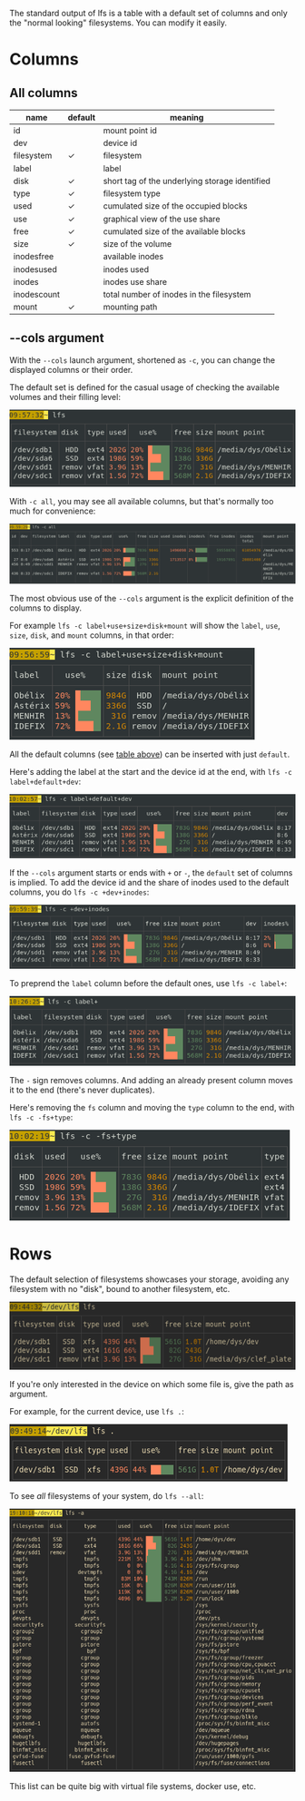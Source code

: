 
The standard output of lfs is a table with a default set of columns and only the "normal looking" filesystems.
You can modify it easily.

# Columns

## All columns

name | default | meaning
-|-|-
id | | mount point id
dev | | device id
filesystem | ✓ | filesystem
label |  | label
disk | ✓ | short tag of the underlying storage identified
type | ✓ | filesystem type
used | ✓ | cumulated size of the occupied blocks
use | ✓ | graphical view of the use share
free | ✓ | cumulated size of the available blocks
size | ✓ | size of the volume
inodesfree |  | available inodes
inodesused |  | inodes used
inodes |  | inodes use share
inodescount |  | total number of inodes in the filesystem
mount | ✓ | mounting path

## --cols argument

With the `--cols` launch argument, shortened as `-c`, you can change the displayed columns or their order.

The default set is defined for the casual usage of checking the available volumes and their filling level:

![screen](img/c=default.png)

With `-c all`, you may see all available columns, but that's normally too much for convenience:

![screen](img/c=all.png)

The most obvious use of the `--cols` argument is the explicit definition of the columns to display.

For example `lfs -c label+use+size+disk+mount` will show the `label`, `use`, `size`, `disk`, and `mount` columns, in that order:

![screen](img/c=label+use+size+disk+mount.png)

All the default columns (see [table above](#columns)) can be inserted with just `default`.

Here's adding the label at the start and the device id at the end, with `lfs -c label+default+dev`:

![screen](img/c=label+default+dev.png)


If the `--cols` argument starts or ends with `+` or `-`, the `default` set of columns is implied.
To add the device id and the share of inodes used to the default columns, you do `lfs -c +dev+inodes`:

![screen](img/c=+dev+inodes.png)

To preprend the `label` column before the default ones, use `lfs -c label+`:

![screen](img/c=label+.png)

The `-` sign removes columns.
And adding an already present column moves it to the end (there's never duplicates).

Here's removing the `fs` column and moving the `type` column to the end, with `lfs -c -fs+type`:

![screen](img/c=-fs+type.png)


# Rows

The default selection of filesystems showcases your storage, avoiding any filesystem with no "disk", bound to another filesystem, etc.

![screen](img/rows-standard.png)

If you're only interested in the device on which some file is, give the path as argument.

For example, for the current device, use `lfs .`:

![screen](img/rows-current.png)

To see *all* filesystems of your system, do `lfs --all`:

![screen](img/rows-all.png)

This list can be quite big with virtual file systems, docker use, etc.
